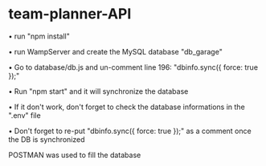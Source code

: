 # team-planner-API


• run "npm install"

• run WampServer and create the MySQL database "db_garage"

• Go to database/db.js and un-comment line 196: "dbinfo.sync({ force: true });"

• Run "npm start" and it will synchronize the database

• If it don't work, don't forget to check the database informations in the ".env" file

• Don't forget to re-put "dbinfo.sync({ force: true });" as a comment once the DB is synchronized


POSTMAN was used to fill the database
